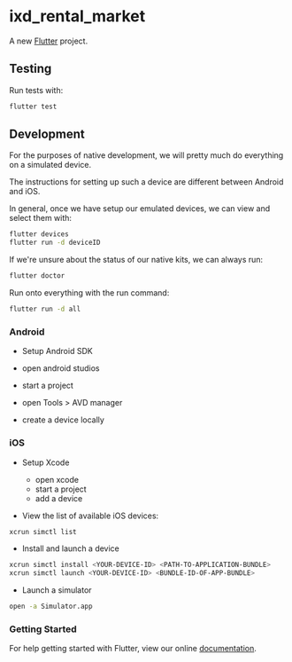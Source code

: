 # ixd_rental_market

A new [Flutter](https://flutter.io/) project.

## Testing
Run tests with:

```zsh
flutter test
```

## Development
For the purposes of native development, we will pretty much do everything on a simulated device.

The instructions for setting up such a device are different between Android and iOS.

In general, once we have setup our emulated devices, we can view and select them with:

```zsh
flutter devices
flutter run -d deviceID
```

If we're unsure about the status of our native kits, we can always run:

```zsh
flutter doctor
```

Run onto everything with the run command:

```zsh
flutter run -d all
```

### Android
- Setup Android SDK

- open android studios

- start a project

- open Tools > AVD manager

- create a device locally



### iOS
- Setup Xcode
  - open xcode
  - start a project
  - add a device

- View the list of available iOS devices:

```zsh
xcrun simctl list
```

- Install and launch a device
```zsh
xcrun simctl install <YOUR-DEVICE-ID> <PATH-TO-APPLICATION-BUNDLE>
xcrun simctl launch <YOUR-DEVICE-ID> <BUNDLE-ID-OF-APP-BUNDLE>
```

- Launch a simulator
```zsh
open -a Simulator.app
```

### Getting Started

For help getting started with Flutter, view our online
[documentation](http://flutter.io/).
